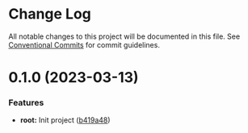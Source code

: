 # Change Log

All notable changes to this project will be documented in this file.
See [Conventional Commits](https://conventionalcommits.org) for commit guidelines.

# 0.1.0 (2023-03-13)


### Features

* **root:** Init project ([b419a48](https://github.com/Dementevms/ui-ts-example/commit/b419a48e7fc9cb6e093559c66057a081ceb96ea7))
